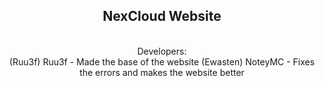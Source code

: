<html>
<head>
<title></title>
</head>
<body>
<center><h2>NexCloud Website</h2>
<br>
Developers:
<br>
(Ruu3f) Ruu3f - Made the base of the website
(Ewasten) NoteyMC - Fixes the errors and makes the website better
</center>
</body>
</html>
